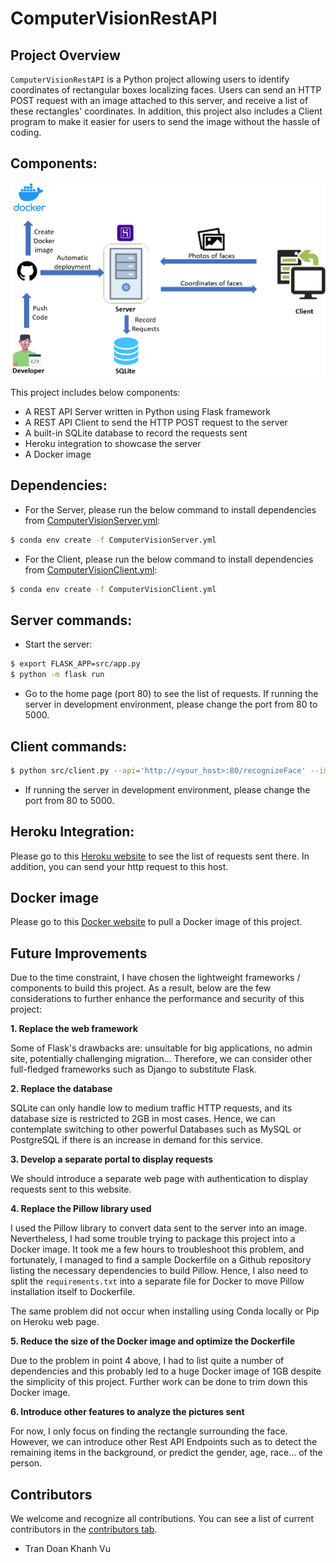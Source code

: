 # ComputerVisionRestAPI

## Project Overview
`ComputerVisionRestAPI` is a Python project allowing users to identify coordinates of rectangular boxes localizing faces. Users can send an HTTP POST request with an image attached to this server, and receive a list of these rectangles' coordinates. In addition, this project also includes a Client program to make it easier for users to send the image without the hassle of coding.

## Components:

![image](src/static/architecture.png)

This project includes below components:
- A REST API Server written in Python using Flask framework
- A REST API Client to send the HTTP POST request to the server
- A built-in SQLite database to record the requests sent
- Heroku integration to showcase the server
- A Docker image

## Dependencies:

- For the Server, please run the below command to install dependencies from [ComputerVisionServer.yml](ComputerVisionServer.yml):
```bash
$ conda env create -f ComputerVisionServer.yml
```

- For the Client, please run the below command to install dependencies from [ComputerVisionClient.yml](ComputerVisionClient.yml):
```bash
$ conda env create -f ComputerVisionClient.yml
```

## Server commands:

- Start the server:
```bash
$ export FLASK_APP=src/app.py
$ python -m flask run
```

- Go to the home page (port 80) to see the list of requests. If running the server in development environment, please change the port from 80 to 5000.

## Client commands:

```bash
$ python src/client.py --api='http://<your_host>:80/recognizeFace' --img_path=<your_path_to_image>
```

- If running the server in development environment, please change the port from 80 to 5000.

## Heroku Integration:

Please go to this [Heroku website](https://cv-face-recognition.herokuapp.com/) to see the list of requests sent there. In addition, you can send your http request to this host.

## Docker image

Please go to this [Docker website](https://hub.docker.com/r/tdkhanhvu/cv-face-recognition) to pull a Docker image of this project.

## Future Improvements

Due to the time constraint, I have chosen the lightweight frameworks / components to build this project. As a result, below are the few considerations to further enhance the performance and security of this project:

**1. Replace the web framework**

Some of Flask's drawbacks are: unsuitable for big applications, no admin site, potentially challenging migration... Therefore, we can consider other full-fledged frameworks such as Django to substitute Flask.

**2. Replace the database**

SQLite can only handle low to medium traffic HTTP requests, and its database size is restricted to 2GB in most cases. Hence, we can contemplate switching to other powerful Databases such as MySQL or PostgreSQL if there is an increase in demand for this service.

**3. Develop a separate portal to display requests**

We should introduce a separate web page with authentication to display requests sent to this website.

**4. Replace the Pillow library used**

I used the Pillow library to convert data sent to the server into an image. Nevertheless, I had some trouble trying to package this project into a Docker image. It took me a few hours to troubleshoot this problem, and fortunately, I managed to find a sample Dockerfile on a Github repository listing the necessary dependencies to build Pillow. Hence, I also need to split the `requirements.txt` into a separate file for Docker to move Pillow installation itself to Dockerfile.

The same problem did not occur when installing using Conda locally or Pip on Heroku web page.

**5. Reduce the size of the Docker image and optimize the Dockerfile**

Due to the problem in point 4 above, I had to list quite a number of dependencies and this probably led to a huge Docker image of 1GB despite the simplicity of this project. Further work can be done to trim down this Docker image.

**6. Introduce other features to analyze the pictures sent**

For now, I only focus on finding the rectangle surrounding the face. However, we can introduce other Rest API Endpoints such as to detect the remaining items in the background, or predict the gender, age, race... of the person.

## Contributors

We welcome and recognize all contributions. You can see a list of current contributors in the [contributors tab](https://github.com/tdkhanhvu/ComputerVisionRestAPI/graphs/contributors).

- Tran Doan Khanh Vu